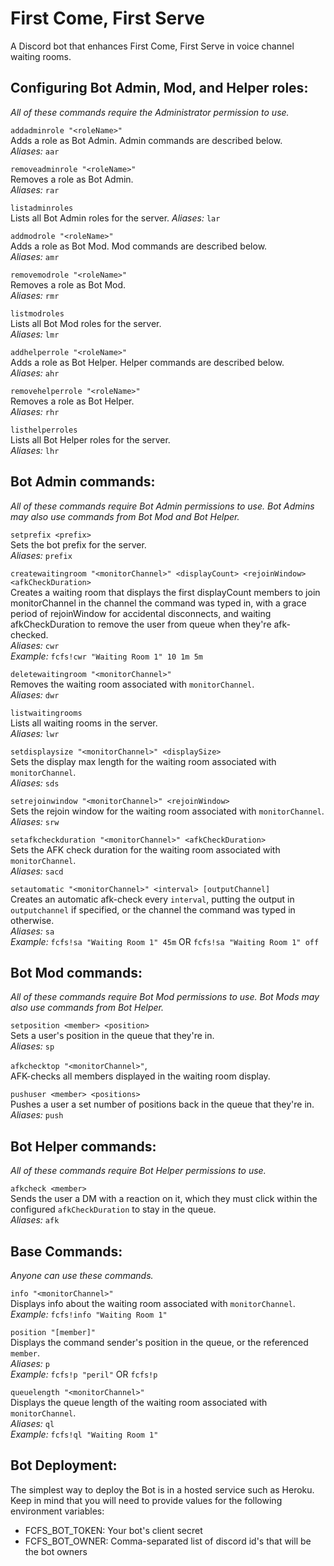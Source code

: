 First Come, First Serve
===

A Discord bot that enhances First Come, First Serve in voice channel waiting rooms. 

## Configuring Bot Admin, Mod, and Helper roles:  
*All of these commands require the Administrator permission to use.*

`addadminrole "<roleName>"`  
Adds a role as Bot Admin. Admin commands are described below.  
*Aliases:* `aar`

`removeadminrole "<roleName>"`  
Removes a role as Bot Admin.  
*Aliases:* `rar`

`listadminroles`  
Lists all Bot Admin roles for the server.
*Aliases:* `lar`

`addmodrole "<roleName>"`  
Adds a role as Bot Mod. Mod commands are described below.  
*Aliases:* `amr`

`removemodrole "<roleName>"`  
Removes a role as Bot Mod.  
*Aliases:* `rmr`

`listmodroles`  
Lists all Bot Mod roles for the server.  
*Aliases:* `lmr`

`addhelperrole "<roleName>"`  
Adds a role as Bot Helper. Helper commands are described below.  
*Aliases:* `ahr`

`removehelperrole "<roleName>"`  
Removes a role as Bot Helper.  
*Aliases:* `rhr`

`listhelperroles`  
Lists all Bot Helper roles for the server.  
*Aliases:* `lhr`

## Bot Admin commands:  
*All of these commands require Bot Admin permissions to use. Bot Admins may also use commands from Bot Mod and Bot Helper.*

`setprefix <prefix>`  
Sets the bot prefix for the server.  
*Aliases:* `prefix`

`createwaitingroom "<monitorChannel>" <displayCount> <rejoinWindow> <afkCheckDuration>`  
Creates a waiting room that displays the first displayCount members to join monitorChannel in the channel the command was typed in, with a grace period of rejoinWindow for accidental disconnects, and waiting afkCheckDuration to remove the user from queue when they're afk-checked.  
*Aliases:* `cwr`  
*Example:* `fcfs!cwr "Waiting Room 1" 10 1m 5m`

`deletewaitingroom "<monitorChannel>"`  
Removes the waiting room associated with `monitorChannel`.  
*Aliases:* `dwr`

`listwaitingrooms`  
Lists all waiting rooms in the server.  
*Aliases:* `lwr`

`setdisplaysize "<monitorChannel>" <displaySize>`  
Sets the display max length for the waiting room associated with `monitorChannel`.  
*Aliases:* `sds`

`setrejoinwindow "<monitorChannel>" <rejoinWindow>`  
Sets the rejoin window for the waiting room associated with `monitorChannel`.  
*Aliases:* `srw`

`setafkcheckduration "<monitorChannel>" <afkCheckDuration>`  
Sets the AFK check duration for the waiting room associated with `monitorChannel`.  
*Aliases:* `sacd`

`setautomatic "<monitorChannel>" <interval> [outputChannel]`  
Creates an automatic afk-check every `interval`, putting the output in `outputchannel` if specified, or the channel
the command was typed in otherwise.  
*Aliases:* `sa`  
*Example:* `fcfs!sa "Waiting Room 1" 45m` OR `fcfs!sa "Waiting Room 1" off`

## Bot Mod commands:  
*All of these commands require Bot Mod permissions to use. Bot Mods may also use commands from Bot Helper.*

`setposition <member> <position>`  
Sets a user's position in the queue that they're in.  
*Aliases:* `sp`

`afkchecktop "<monitorChannel>"`,  
AFK-checks all members displayed in the waiting room display.

`pushuser <member> <positions>`  
Pushes a user a set number of positions back in the queue that they're in.  
*Aliases:* `push`

## Bot Helper commands:  
*All of these commands require Bot Helper permissions to use.*  

`afkcheck <member>`  
Sends the user a DM with a reaction on it, which they must click within the configured `afkCheckDuration` to stay in the queue.  
*Aliases:* `afk`

## Base Commands:  
*Anyone can use these commands.*  

`info "<monitorChannel>"`  
Displays info about the waiting room associated with `monitorChannel`.  
*Example:* `fcfs!info "Waiting Room 1"`

`position "[member]"`  
Displays the command sender's position in the queue, or the referenced `member`.  
*Aliases:* `p`  
*Example:* `fcfs!p "peril"` OR `fcfs!p`

`queuelength "<monitorChannel>"`  
Displays the queue length of the waiting room associated with `monitorChannel`.  
*Aliases:* `ql`  
*Example:* `fcfs!ql "Waiting Room 1"`

## Bot Deployment:  
The simplest way to deploy the Bot is in a hosted service such as Heroku.
Keep in mind that you will need to provide values for the following environment variables:
* FCFS_BOT_TOKEN: Your bot's client secret
* FCFS_BOT_OWNER: Comma-separated list of discord id's that will be the bot owners